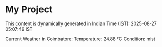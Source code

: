 # My Project

This content is dynamically generated in Indian Time (IST): 2025-08-27 05:07:49 IST


Current Weather in Coimbatore:
Temperature: 24.88 °C
Condition: mist
